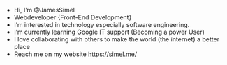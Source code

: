- Hi, I’m @JamesSimel
- Webdeveloper {Front-End Development}
- I’m interested in technology especially software engineering.
- I’m currently learning Google IT support (Becoming a power User)
- I love collaborating with others to make the world (the internet) a better place
- Reach me on my website https://simel.me/

